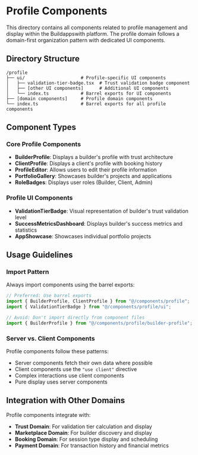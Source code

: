# Profile Components

This directory contains all components related to profile management and display within the Buildappswith platform. The profile domain follows a domain-first organization pattern with dedicated UI components.

## Directory Structure

```
/profile
├── ui/                     # Profile-specific UI components
│   ├── validation-tier-badge.tsx  # Trust validation badge component
│   ├── [other UI components]      # Additional UI components
│   └── index.ts            # Barrel exports for UI components
├── [domain components]     # Profile domain components
└── index.ts                # Barrel exports for all profile components
```

## Component Types

### Core Profile Components

- **BuilderProfile**: Displays a builder's profile with trust architecture
- **ClientProfile**: Displays a client's profile with booking history
- **ProfileEditor**: Allows users to edit their profile information
- **PortfolioGallery**: Showcases builder's projects and applications
- **RoleBadges**: Displays user roles (Builder, Client, Admin)

### Profile UI Components

- **ValidationTierBadge**: Visual representation of builder's trust validation level
- **SuccessMetricsDashboard**: Displays builder's success metrics and statistics
- **AppShowcase**: Showcases individual portfolio projects

## Usage Guidelines

### Import Pattern

Always import components using the barrel exports:

```typescript
// Preferred: Use barrel exports
import { BuilderProfile, ClientProfile } from "@/components/profile";
import { ValidationTierBadge } from "@/components/profile/ui";

// Avoid: Don't import directly from component files
import { BuilderProfile } from "@/components/profile/builder-profile";
```

### Server vs. Client Components

Profile components follow these patterns:

- Server components fetch their own data where possible
- Client components use the `"use client"` directive
- Complex interactions use client components
- Pure display uses server components

## Integration with Other Domains

Profile components integrate with:

- **Trust Domain**: For validation tier calculation and display
- **Marketplace Domain**: For builder discovery and display
- **Booking Domain**: For session type display and scheduling
- **Payment Domain**: For transaction history and financial metrics
